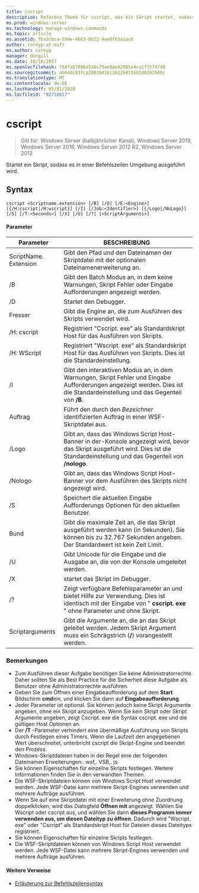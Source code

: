 ```yaml
---
title: cscript
description: Referenz Thema für cscript, das ein Skript startet, sodass es in einer Befehlszeilen Umgebung ausgeführt wird.
ms.prod: windows-server
ms.technology: manage-windows-commands
ms.topic: article
ms.assetid: fba3cbca-594e-4663-bb22-4ee0f63a1ac6
author: coreyp-at-msft
ms.author: coreyp
manager: dongill
ms.date: 10/16/2017
ms.openlocfilehash: 758fa87806d530c79ae8de02985e4ca1f75747d9
ms.sourcegitcommit: ab64dc83fca28039416c26226815502d0193500c
ms.translationtype: MT
ms.contentlocale: de-DE
ms.lasthandoff: 05/01/2020
ms.locfileid: "82716817"
---
```

# <a name="cscript"></a>cscript

> Gilt für: Windows Server (halbjährlicher Kanal), Windows Server 2019, Windows Server 2016, Windows Server 2012 R2, Windows Server 2012

Startet ein Skript, sodass es in einer Befehlszeilen Umgebung ausgeführt wird.

## <a name="syntax"></a>Syntax
```
cscript <Scriptname.extension> [/B] [/D] [/E:<Engine>] [{/H:cscript|/H:wscript}] [/I] [/Job:<Identifier>] [{/Logo|/NoLogo}] [/S] [/T:<Seconds>] [/X] [/U] [/?] [<ScriptArguments>]
```
#### <a name="parameters"></a>Parameter

|      Parameter       |                                                                      BESCHREIBUNG                                                                       |
|----------------------|--------------------------------------------------------------------------------------------------------------------------------------------------------|
| ScriptName. Extension |                                 Gibt den Pfad und den Dateinamen der Skriptdatei mit der optionalen Dateinamenerweiterung an.                                 |
|          /B          |                                Gibt den Batch Modus an, in dem keine Warnungen, Skript Fehler oder Eingabe Aufforderungen angezeigt werden.                                |
|          /D          |                                                                  Startet den Debugger.                                                                  |
|     Fresser<Engine>      |                                                  Gibt die Engine an, die zum Ausführen des Skripts verwendet wird.                                                  |
|      /H: cscript      |                                         Registriert "Cscript. exe" als Standardskript Host für das Ausführen von Skripts.                                          |
|      /H: WScript      |                               Registriert "Wscript. exe" als Standardskript Host für das Ausführen von Skripts. Dies ist die Standardeinstellung.                               |
|          /I          |        Gibt den interaktiven Modus an, in dem Warnungen, Skript Fehler und Eingabe Aufforderungen angezeigt werden. Dies ist die Standardeinstellung und das Gegenteil von **/B**.         |
|  Auftrag<Identifier>   |                                             Führt den durch den *Bezeichner* identifizierten Auftrag in einer WSF-Skriptdatei aus.                                             |
|        /Logo         | Gibt an, dass das Windows Script Host-Banner in der-Konsole angezeigt wird, bevor das Skript ausgeführt wird. Dies ist die Standardeinstellung und das Gegenteil von **/nologo**. |
|       /Nologo        |                                 Gibt an, dass das Windows Script Host-Banner vor dem Ausführen des Skripts nicht angezeigt wird.                                 |
|          /S          |                                             Speichert die aktuellen Eingabe Aufforderungs Optionen für den aktuellen Benutzer.                                             |
|     Bund<Seconds>     |            Gibt die maximale Zeit an, die das Skript ausgeführt werden kann (in Sekunden). Sie können bis zu 32.767 Sekunden angeben. Der Standardwert ist kein Zeit Limit.             |
|          /U          |                                      Gibt Unicode für die Eingabe und die Ausgabe an, die von der Konsole umgeleitet werden.                                       |
|          /X          |                                                           startet das Skript im Debugger.                                                           |
|          /?          |  Zeigt verfügbare Befehlsparameter an und bietet Hilfe zur Verwendung. Dies ist identisch mit der Eingabe von " **cscript. exe** " ohne Parameter und ohne Skript.  |
|   Scriptarguments    |                        Gibt die Argumente an, die an das Skript geleitet werden. Jedem Skript Argument muss ein Schrägstrich (**/**) vorangestellt werden.                         |

### <a name="remarks"></a>Bemerkungen
-   Zum Ausführen dieser Aufgabe benötigen Sie keine Administratorrechte. Daher sollten Sie als Best Practice für die Sicherheit diese Aufgabe als Benutzer ohne Administratorrechte ausführen.
-   Geben Sie zum Öffnen einer Eingabeaufforderung auf dem **Start** Bildschirm **cmd**ein, und klicken Sie dann auf **Eingabeaufforderung**.
-   Jeder Parameter ist optional. Sie können jedoch keine Skript Argumente angeben, ohne ein Skript anzugeben. Wenn Sie kein Skript oder Skript Argumente angeben, zeigt Cscript. exe die Syntax cscript. exe und die gültigen Host Optionen an.
-   Der **/T** -Parameter verhindert eine übermäßige Ausführung von Skripts durch Festlegen eines Timers. Wenn die Laufzeit den angegebenen Wert überschreitet, unterbricht cscript die Skript-Engine und beendet den Prozess.
-   Windows-Skriptdateien haben in der Regel eine der folgenden Dateinamen Erweiterungen:. wsf,. VSB,. js.
-   Sie können Eigenschaften für einzelne Skripts festlegen. Weitere Informationen finden Sie in den verwandten Themen.
-   Die WSF-Skriptdateien können von Windows Script Host verwendet werden. Jede WSF-Datei kann mehrere Skript-Engines verwenden und mehrere Aufträge ausführen.
-   Wenn Sie auf eine Skriptdatei mit einer Erweiterung ohne Zuordnung doppelklicken, wird das Dialogfeld **Öffnen mit** angezeigt. Wählen Sie Wscript oder cscript aus, und wählen Sie dann **dieses Programm immer verwenden aus, um diesen Dateityp zu öffnen**. Dadurch wird "Wscript. exe" oder "Cscript" als Standardskript Host für Dateien dieses Dateityps registriert.
-   Sie können Eigenschaften für einzelne Skripts festlegen.
-   Die WSF-Skriptdateien können von Windows Script Host verwendet werden. Jede WSF-Datei kann mehrere Skript-Engines verwenden und mehrere Aufträge ausführen.

####  <a name="additional-references"></a>Weitere Verweise

- [Erläuterung zur Befehlszeilensyntax](command-line-syntax-key.md)
